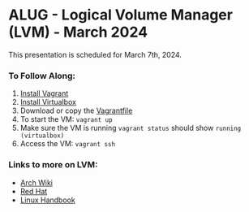# ALUG - Logical Volume Manager (LVM) - March 2024
This presentation is scheduled for March 7th, 2024.

### To Follow Along:
1. [Install Vagrant](https://developer.hashicorp.com/vagrant/install)
2. [Install Virtualbox](https://www.virtualbox.org/wiki/Linux_Downloads)
3. Download or copy the [Vagrantfile](https://github.com/shawnmcgraw/akronlinux/blob/main/LVM_mar2024/Vagrantfile)
4. To start the VM: `vagrant up`
5. Make sure the VM is running `vagrant status` should show `running (virtualbox)`
6. Access the VM: `vagrant ssh`

### Links to more on LVM:
- [Arch Wiki](https://wiki.archlinux.org/title/LVM)
- [Red Hat](https://access.redhat.com/documentation/en-us/red_hat_enterprise_linux/9/html/configuring_and_managing_logical_volumes/index)
- [Linux Handbook](https://linuxhandbook.com/lvm-guide/)
